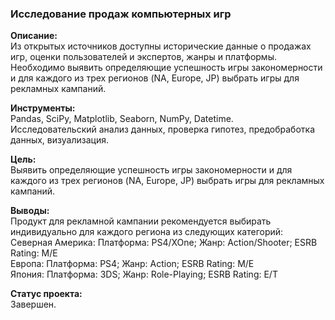 ### Исследование продаж компьютерных игр  
**Описание:**  
Из открытых источников доступны исторические данные о продажах игр, оценки пользователей и экспертов, жанры и платформы. Необходимо выявить определяющие успешность игры закономерности и для каждого из трех регионов (NA, Europe, JP) выбрать игры для рекламных кампаний.
  
**Инструменты:**  
Pandas, SciPy, Matplotlib, Seaborn, NumPy, Datetime.  
Исследовательский анализ данных, проверка гипотез, предобработка данных, визуализация. 

**Цель:**  
Выявить определяющие успешность игры закономерности и для каждого из трех регионов (NA, Europe, JP) выбрать игры для рекламных кампаний.

**Выводы:**  
Продукт для рекламной кампании рекомендуется выбирать индивидуально для каждого региона из следующих категорий:
Северная Америка: Платформа: PS4/XOne; Жанр: Action/Shooter; ESRB Rating: M/E  
Европа: Платформа: PS4; Жанр: Action; ESRB Rating: M/E  
Япония: Платформа: 3DS; Жанр: Role-Playing; ESRB Rating: E/T

**Статус проекта:**  
Завершен.
